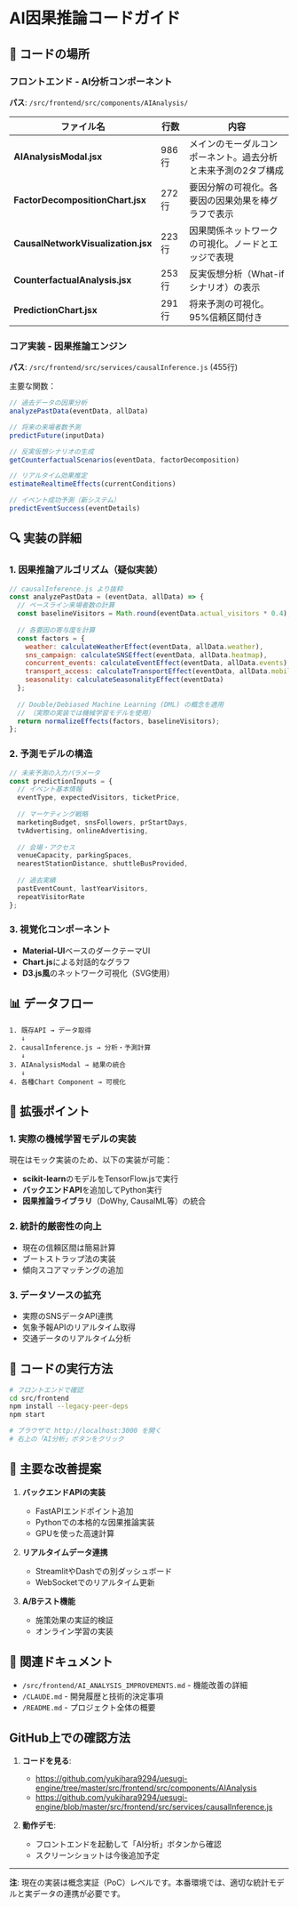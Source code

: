 # AI因果推論コードガイド

## 📍 コードの場所

### フロントエンド - AI分析コンポーネント
**パス**: `/src/frontend/src/components/AIAnalysis/`

| ファイル名 | 行数 | 内容 |
|-----------|------|------|
| **AIAnalysisModal.jsx** | 986行 | メインのモーダルコンポーネント。過去分析と未来予測の2タブ構成 |
| **FactorDecompositionChart.jsx** | 272行 | 要因分解の可視化。各要因の因果効果を棒グラフで表示 |
| **CausalNetworkVisualization.jsx** | 223行 | 因果関係ネットワークの可視化。ノードとエッジで表現 |
| **CounterfactualAnalysis.jsx** | 253行 | 反実仮想分析（What-ifシナリオ）の表示 |
| **PredictionChart.jsx** | 291行 | 将来予測の可視化。95%信頼区間付き |

### コア実装 - 因果推論エンジン
**パス**: `/src/frontend/src/services/causalInference.js` (455行)

主要な関数：
```javascript
// 過去データの因果分析
analyzePastData(eventData, allData)

// 将来の来場者数予測
predictFuture(inputData)

// 反実仮想シナリオの生成
getCounterfactualScenarios(eventData, factorDecomposition)

// リアルタイム効果推定
estimateRealtimeEffects(currentConditions)

// イベント成功予測（新システム）
predictEventSuccess(eventDetails)
```

## 🔍 実装の詳細

### 1. 因果推論アルゴリズム（疑似実装）

```javascript
// causalInference.js より抜粋
const analyzePastData = (eventData, allData) => {
  // ベースライン来場者数の計算
  const baselineVisitors = Math.round(eventData.actual_visitors * 0.4);
  
  // 各要因の寄与度を計算
  const factors = {
    weather: calculateWeatherEffect(eventData, allData.weather),
    sns_campaign: calculateSNSEffect(eventData, allData.heatmap),
    concurrent_events: calculateEventEffect(eventData, allData.events),
    transport_access: calculateTransportEffect(eventData, allData.mobility),
    seasonality: calculateSeasonalityEffect(eventData)
  };
  
  // Double/Debiased Machine Learning (DML) の概念を適用
  // （実際の実装では機械学習モデルを使用）
  return normalizeEffects(factors, baselineVisitors);
};
```

### 2. 予測モデルの構造

```javascript
// 未来予測の入力パラメータ
const predictionInputs = {
  // イベント基本情報
  eventType, expectedVisitors, ticketPrice,
  
  // マーケティング戦略
  marketingBudget, snsFollowers, prStartDays,
  tvAdvertising, onlineAdvertising,
  
  // 会場・アクセス
  venueCapacity, parkingSpaces,
  nearestStationDistance, shuttleBusProvided,
  
  // 過去実績
  pastEventCount, lastYearVisitors,
  repeatVisitorRate
};
```

### 3. 視覚化コンポーネント

- **Material-UI**ベースのダークテーマUI
- **Chart.js**による対話的なグラフ
- **D3.js風**のネットワーク可視化（SVG使用）

## 📊 データフロー

```
1. 既存API → データ取得
   ↓
2. causalInference.js → 分析・予測計算
   ↓
3. AIAnalysisModal → 結果の統合
   ↓
4. 各種Chart Component → 可視化
```

## 🔬 拡張ポイント

### 1. 実際の機械学習モデルの実装
現在はモック実装のため、以下の実装が可能：
- **scikit-learn**のモデルをTensorFlow.jsで実行
- **バックエンドAPI**を追加してPython実行
- **因果推論ライブラリ**（DoWhy, CausalML等）の統合

### 2. 統計的厳密性の向上
- 現在の信頼区間は簡易計算
- ブートストラップ法の実装
- 傾向スコアマッチングの追加

### 3. データソースの拡充
- 実際のSNSデータAPI連携
- 気象予報APIのリアルタイム取得
- 交通データのリアルタイム分析

## 🚀 コードの実行方法

```bash
# フロントエンドで確認
cd src/frontend
npm install --legacy-peer-deps
npm start

# ブラウザで http://localhost:3000 を開く
# 右上の「AI分析」ボタンをクリック
```

## 📝 主要な改善提案

1. **バックエンドAPIの実装**
   - FastAPIエンドポイント追加
   - Pythonでの本格的な因果推論実装
   - GPUを使った高速計算

2. **リアルタイムデータ連携**
   - StreamlitやDashでの別ダッシュボード
   - WebSocketでのリアルタイム更新

3. **A/Bテスト機能**
   - 施策効果の実証的検証
   - オンライン学習の実装

## 🔗 関連ドキュメント

- `/src/frontend/AI_ANALYSIS_IMPROVEMENTS.md` - 機能改善の詳細
- `/CLAUDE.md` - 開発履歴と技術的決定事項
- `/README.md` - プロジェクト全体の概要

## GitHub上での確認方法

1. **コードを見る**: 
   - https://github.com/yukihara9294/uesugi-engine/tree/master/src/frontend/src/components/AIAnalysis
   - https://github.com/yukihara9294/uesugi-engine/blob/master/src/frontend/src/services/causalInference.js

2. **動作デモ**:
   - フロントエンドを起動して「AI分析」ボタンから確認
   - スクリーンショットは今後追加予定

---

**注**: 現在の実装は概念実証（PoC）レベルです。本番環境では、適切な統計モデルと実データの連携が必要です。